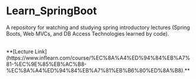 # Learn_SpringBoot

A repository for watching and studying spring introductory lectures (Spring Boots, Web MVCs, and DB Access Technologies learned by code).

<br>
**[Lecture Link](https://www.inflearn.com/course/%EC%8A%A4%ED%94%84%EB%A7%81-%EC%9E%85%EB%AC%B8-%EC%8A%A4%ED%94%84%EB%A7%81%EB%B6%80%ED%8A%B8).**
